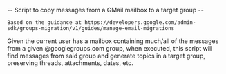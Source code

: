 -- Script to copy messages from a GMail mailbox to a target group --

`Based on the guidance at https://developers.google.com/admin-sdk/groups-migration/v1/guides/manage-email-migrations`

Given the current user has a mailbox containing much/all of the messages from a given @googlegroups.com group, 
when executed, this script will find messages from said group and generate topics in a target group, preserving threads, attachments, dates, etc.

